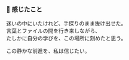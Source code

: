 ### 💭 感じたこと

迷いの中にいたけれど、手探りのまま抜け出せた。  
言葉とファイルの間を行き来しながら、  
たしかに自分の学びを、この場所に刻めたと思う。

この静かな前進を、私は信じたい。
